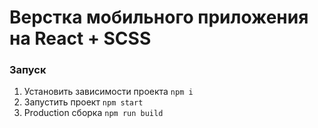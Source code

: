 # Верстка мобильного приложения на React + SCSS

### Запуск
1. Установить зависимости проекта `npm i`
2. Запустить проект `npm start`
3. Production сборка `npm run build`

